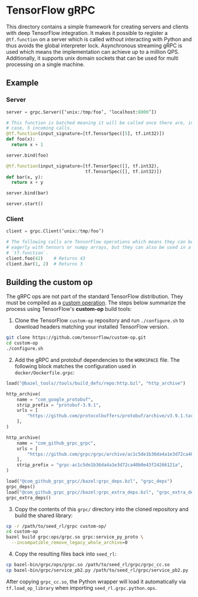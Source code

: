 # TensorFlow gRPC

This directory contains a simple framework for creating servers and clients
with deep TensorFlow integration. It makes it possible to register a
`@tf.function` on a server which is called without interacting with Python
and thus avoids the global interpreter lock. Asynchronous streaming gRPC is used
which means the implementation can achieve up to a million QPS. Additionally, it
supports unix domain sockets that can be used for multi processing on a single
machine.

## Example

### Server

```python
server = grpc.Server([‘unix:/tmp/foo’, ‘localhost:8000’])

# This function is batched meaning it will be called once there are, in this
# case, 5 incoming calls.
@tf.function(input_signature=[tf.TensorSpec([5], tf.int32)])
def foo(x):
  return x + 1

server.bind(foo)

@tf.function(input_signature=[tf.TensorSpec([], tf.int32),
                              tf.TensorSpec([], tf.int32)])
def bar(x, y):
  return x + y

server.bind(bar)

server.start()
```

### Client

```python
client = grpc.Client(‘unix:/tmp/foo’)

# The following calls are TensorFlow operations which means they can be used
# eagerly with tensors or numpy arrays, but they can also be used in a
# `tf.function`.
client.foo(42)    # Returns 43
client.bar(1, 2)  # Returns 3
```

## Building the custom op

The gRPC ops are not part of the standard TensorFlow distribution. They must
be compiled as a [custom operation](https://www.tensorflow.org/guide/create_op).
The steps below summarize the process using TensorFlow's **custom-op** build
tools:

1. Clone the TensorFlow `custom-op` repository and run `./configure.sh` to
   download headers matching your installed TensorFlow version.

```bash
git clone https://github.com/tensorflow/custom-op.git
cd custom-op
./configure.sh
```

2. Add the gRPC and protobuf dependencies to the `WORKSPACE` file. The
   following block matches the configuration used in `docker/Dockerfile.grpc`:

```python
load("@bazel_tools//tools/build_defs/repo:http.bzl", "http_archive")

http_archive(
    name = "com_google_protobuf",
    strip_prefix = "protobuf-3.9.1",
    urls = [
        "https://github.com/protocolbuffers/protobuf/archive/v3.9.1.tar.gz",
    ],
)

http_archive(
    name = "com_github_grpc_grpc",
    urls = [
        "https://github.com/grpc/grpc/archive/ac1c5de1b36da4a1e3d72ca40b0e43f24266121a.tar.gz",
    ],
    strip_prefix = "grpc-ac1c5de1b36da4a1e3d72ca40b0e43f24266121a",
)

load("@com_github_grpc_grpc//bazel:grpc_deps.bzl", "grpc_deps")
grpc_deps()
load("@com_github_grpc_grpc//bazel:grpc_extra_deps.bzl", "grpc_extra_deps")
grpc_extra_deps()
```

3. Copy the contents of this `grpc/` directory into the cloned repository and
   build the shared library:

```bash
cp -r /path/to/seed_rl/grpc custom-op/
cd custom-op
bazel build grpc:ops/grpc.so grpc:service_py_proto \
  --incompatible_remove_legacy_whole_archive=0
```

4. Copy the resulting files back into `seed_rl`:

```bash
cp bazel-bin/grpc/ops/grpc.so /path/to/seed_rl/grpc/grpc_cc.so
cp bazel-bin/grpc/service_pb2.py /path/to/seed_rl/grpc/service_pb2.py
```

After copying `grpc_cc.so`, the Python wrapper will load it automatically via
`tf.load_op_library` when importing `seed_rl.grpc.python.ops`.
